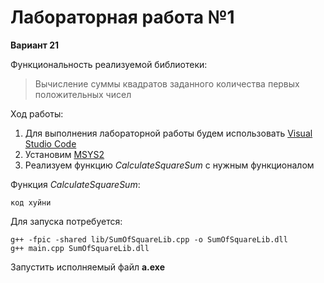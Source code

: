 # Лабораторная работа №1
**Вариант 21**

Функциональность реализуемой библиотеки:
> Вычисление суммы квадратов заданного количества первых положительных чисел

Ход работы:
1. Для выполнения лабораторной работы будем использовать [Visual Studio Code](https://code.visualstudio.com/download)
2. Установим [MSYS2](https://github.com/msys2/msys2-installer/releases/download/2021-06-04/msys2-x86_64-20210604.exe)
3. Реализуем функцию _CalculateSquareSum_ с нужным функционалом

Функция _CalculateSquareSum_:
```
код хуйни
```


Для запуска потребуется:
```
g++ -fpic -shared lib/SumOfSquareLib.cpp -o SumOfSquareLib.dll
g++ main.cpp SumOfSquareLib.dll
```

Запустить исполняемый файл **a.exe**
